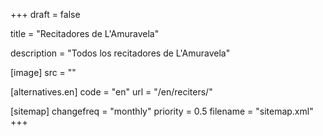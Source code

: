 +++
draft = false

title = "Recitadores de L'Amuravela"

description = "Todos los recitadores de L'Amuravela"

[image]
    src = ""

[alternatives.en]
    code = "en"
    url = "/en/reciters/"

[sitemap]
  changefreq = "monthly"
  priority = 0.5
  filename = "sitemap.xml"
+++
